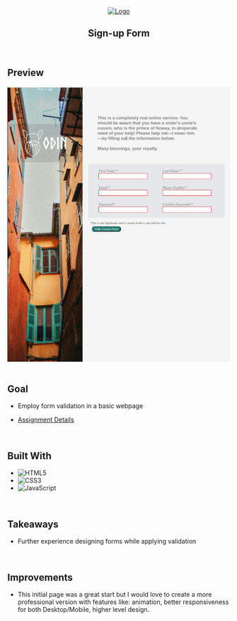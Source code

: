<div align="center">
  <a href="https://0xabdulkhalid.github.io/basket-sign-up/">
    <img src="https://ccweb.imgix.net/https%3A%2F%2Fwww.classcentral.com%2Fimages%2Flogos%2Fproviders%2Fthe-odin-project-hz.png?auto=format&ixlib=php-4.1.0&s=feaa8845dc8a3dee609e492cdd0759d8" alt="Logo" width="150" height = "45">
  </a>

  <h2 align="center"><b>Sign-up Form</b></h2>
</div>

<br>

## Preview

<div align="center">
 <img src="./images/preview.png">
</div>

<br>

## Goal

* Employ form validation in a basic webpage

* [Assignment Details](https://www.theodinproject.com/lessons/node-path-intermediate-html-and-css-sign-up-form)

<br>

## Built With

* ![HTML5](https://img.shields.io/badge/html5-%23E34F26.svg?style=for-the-badge&logo=html5&logoColor=white)   
* ![CSS3](https://img.shields.io/badge/css3-%231572B6.svg?style=for-the-badge&logo=css3&logoColor=white)   
* ![JavaScript](https://img.shields.io/badge/javascript-%23323330.svg?style=for-the-badge&logo=javascript&logoColor=%23F7DF1E)

<br>

## Takeaways

* Further experience designing forms while applying validation

<br>

## Improvements

* This initial page was a great start but I would love to create a more professional version with features like: animation, better responsiveness for both Desktop/Mobile, higher level design. 

